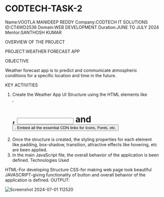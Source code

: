 # CODTECH-TASK-2
Name:VOOTLA MANIDEEP REDDY 
Company:CODTECH IT SOLUTIONS 
ID:CT4WD2536 
Domain:WEB DEVELOPMENT 
Duration:JUNE TO JULY 2024 
Mentor:SANTHOSH KUMAR

OVERVIEW OF THE PROJECT

PROJECT:WEATHER FORECAST APP

OBJECTIVE

Weather  forecast app is to predict and communicate atmospheric conditions for a specific location and time in the future.

KEY ACTIVITIES

1) Create the Weather App UI Structure using the HTML elements like <div>, <h1>, <input> and <button>. Embed all the essential CDN links for Icons, Fonts, etc.
2) Once the structure is created, the styling properties for each element like padding, box-shadow, transition, attractive effects like hovering, etc are been applied.
3) In the main JavaScript file, the overall behavior of the application is been defined.
Technologies Used

HTML-For developing Structure
CSS-for making web page look beautiful
JAVASCRIPT-giving functionality of button and overall behavior of the application is defined.
OUTPUT:

![Screenshot 2024-07-01 112520](https://github.com/Mani-557/CODTECH-TASK-2/assets/115940141/5c5a80f5-488b-4af6-9049-1ea5a1244515)

